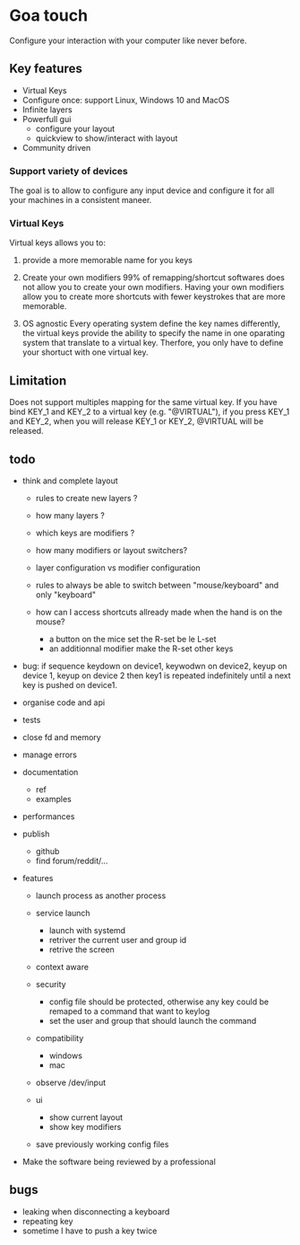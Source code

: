 # Goa touch
Configure your interaction with your computer like never before.

## Key features
- Virtual Keys
- Configure once: support Linux, Windows 10 and MacOS
- Infinite layers
- Powerfull gui
  - configure your layout
  - quickview to show/interact with layout
- Community driven

### Support variety of devices
The goal is to allow to configure any input device and configure it for all your
machines in a consistent maneer.

### Virtual Keys
Virtual keys allows you to:

1) provide a more memorable name for you keys

2) Create your own modifiers
99% of remapping/shortcut softwares does not allow you to create your own
modifiers. Having your own modifiers allow you to create more shortcuts with
fewer keystrokes that are more memorable.

3) OS agnostic
Every operating system define the key names differently, the virtual keys
provide the ability to specify the name in one oparating system that translate
to a virtual key. Therfore, you only have to define your shortuct with one
virtual key.

## Limitation
Does not support multiples mapping for the same virtual key.
If you have bind KEY_1 and KEY_2 to a virtual key (e.g. "@VIRTUAL"), if you
press KEY_1 and KEY_2, when you will release KEY_1 or KEY_2, @VIRTUAL will be
released.


## todo
- think and complete layout
  - rules to create new layers ?
  - how many layers ?
  - which keys are modifiers ?
  - how many modifiers or layout switchers?

  - layer configuration vs modifier configuration

  - rules to always be able to switch between "mouse/keyboard" and only "keyboard"
  - how can I access shortcuts allready made when the hand is on the mouse?
    - a button on the mice set the R-set be le L-set
    - an additionnal modifier make the R-set other keys

- bug: if sequence keydown on device1, keywodwn on device2, keyup on device 1,
  keyup on device 2 then key1 is repeated indefinitely until a next key is
  pushed on device1.

- organise code and api
- tests
- close fd and memory
- manage errors

- documentation
  - ref
  - examples
- performances

- publish
  - github
  - find forum/reddit/...

- features
  - launch process as another process
  - service launch
    - launch with systemd
    - retriver the current user and group id
    - retrive the screen

  - context aware

  - security
    - config file should be protected, otherwise any key could be remaped to a
      command that want to keylog
    - set the user and group that should launch the command

  - compatibility
    - windows
    - mac

  - observe /dev/input
  - ui
    - show current layout
    - show key modifiers

  - save previously working config files

- Make the software being reviewed by a professional

## bugs
- leaking when disconnecting a keyboard
- repeating key
- sometime I have to push a key twice
